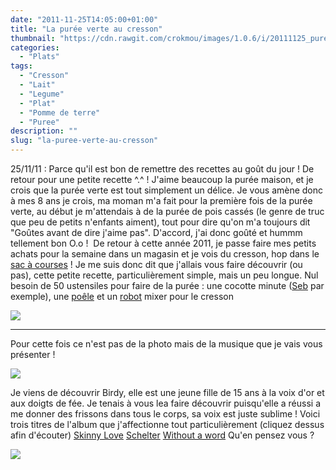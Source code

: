 ```yaml
---
date: "2011-11-25T14:05:00+01:00"
title: "La purée verte au cresson"
thumbnail: "https://cdn.rawgit.com/crokmou/images/1.0.6/i/20111125_puree_verte_cresson1.jpg"
categories:
  - "Plats"
tags:
  - "Cresson"
  - "Lait"
  - "Legume"
  - "Plat"
  - "Pomme de terre"
  - "Puree"
description: ""
slug: "la-puree-verte-au-cresson"
---
```


25/11/11 : Parce qu'il est bon de remettre des recettes au goût du jour ! De retour pour une petite recette ^.^ ! J'aime beaucoup la purée maison, et je crois que la purée verte est tout simplement un délice. Je vous amène donc à mes 8 ans je crois, ma moman m'a fait pour la première fois de la purée verte, au début je m'attendais à de la purée de pois cassés (le genre de truc que peu de petits n'enfants aiment), tout pour dire qu'on m'a toujours dit "Goûtes avant de dire j'aime pas". D'accord, j'ai donc goûté et hummm tellement bon O.o !  De retour à cette année 2011, je passe faire mes petits achats pour la semaine dans un magasin et je vois du cresson, hop dans le [sac à courses](http://www.rueducommerce.fr/m/pl/malid:5325227) ! Je me suis donc dit que j'allais vous faire découvrir (ou pas), cette petite recette, particulièrement simple, mais un peu longue. Nul besoin de 50 ustensiles pour faire de la purée : une cocotte minute ([Seb](http://www.rueducommerce.fr/m/pl/malid:84085) par exemple), une [poêle](http://www.rueducommerce.fr/m/pl/malid:4769951) et un [robot](http://www.rueducommerce.fr/m/pl/malid:229) mixer pour le cresson

[![](http://1.bp.blogspot.com/-_xEwPUx9yHQ/Ts-Xv_7bbMI/AAAAAAAABLg/fqGb9Fgfc4c/s1600/Pure%25CC%2581e+verte.jpg)](http://1.bp.blogspot.com/-_xEwPUx9yHQ/Ts-Xv_7bbMI/AAAAAAAABLg/fqGb9Fgfc4c/s1600/Pure%25CC%2581e+verte.jpg)

__________

Pour cette fois ce n'est pas de la photo mais de la musique que je vais vous présenter !

[![](http://1.bp.blogspot.com/-KiZpvZc5byY/TtI2TKlenEI/AAAAAAAABL8/QY9GDJo0N5g/s400/birdy.jpg)](http://1.bp.blogspot.com/-KiZpvZc5byY/TtI2TKlenEI/AAAAAAAABL8/QY9GDJo0N5g/s1600/birdy.jpg)

Je viens de découvrir Birdy, elle est une jeune fille de 15 ans à la voix d'or et aux doigts de fée. Je tenais à vous lea faire découvrir puisqu'elle a réussi a me donner des frissons dans tous le corps, sa voix est juste sublime ! Voici trois titres de l'album que j'affectionne tout particulièrement (cliquez dessus afin d'écouter) [Skinny Love](http://youtu.be/aNzCDt2eidg) [Schelter](http://youtu.be/QXwPUYU8rTI) [Without a word](http://youtu.be/fnAfFpNKT_E) Qu'en pensez vous ?

[![](http://4.bp.blogspot.com/-2bLosyMFac4/TxhFg0sR2dI/AAAAAAAABec/Mzg1OnlXUmM/s1600/Signature+copie.jpg)](http://4.bp.blogspot.com/-2bLosyMFac4/TxhFg0sR2dI/AAAAAAAABec/Mzg1OnlXUmM/s1600/Signature+copie.jpg)

